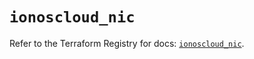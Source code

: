 # `ionoscloud_nic`

Refer to the Terraform Registry for docs: [`ionoscloud_nic`](https://registry.terraform.io/providers/ionos-cloud/ionoscloud/6.5.3/docs/resources/nic).
